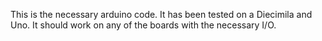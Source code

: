 This is the necessary arduino code. It has been tested on a Diecimila and Uno. It should work on any of the boards with the necessary I/O.
